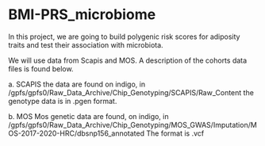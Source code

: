 # BMI-PRS_microbiome

In this project, we are going to build polygenic risk scores for adiposity traits and test their association with microbiota.

We will use data from Scapis and MOS. A description of the cohorts data files is found below.

a. SCAPIS
the data are found on indigo, in /gpfs/gpfs0/Raw_Data_Archive/Chip_Genotyping/SCAPIS/Raw_Content
the genotype data is in .pgen format.

b. MOS
Mos genetic data are found, on indigo, in /gpfs/gpfs0/Raw_Data_Archive/Chip_Genotyping/MOS_GWAS/Imputation/MOS-2017-2020-HRC/dbsnp156_annotated
The format is .vcf
